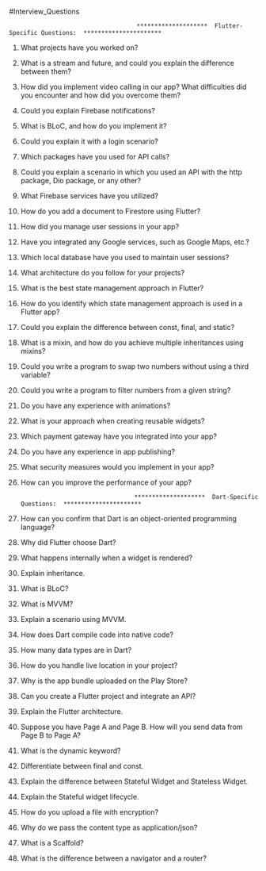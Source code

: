 #Interview_Questions
                                    
                                        ********************  Flutter-Specific Questions:  **********************

1. What projects have you worked on?
2. What is a stream and future, and could you explain the difference between them?
3. How did you implement video calling in our app? What difficulties did you encounter and how did you overcome them?
4. Could you explain Firebase notifications?
5. What is BLoC, and how do you implement it?
6. Could you explain it with a login scenario?
7. Which packages have you used for API calls?
8. Could you explain a scenario in which you used an API with the http package, Dio package, or any other?
9. What Firebase services have you utilized?
10. How do you add a document to Firestore using Flutter?
11. How did you manage user sessions in your app?
12. Have you integrated any Google services, such as Google Maps, etc.?
13. Which local database have you used to maintain user sessions?
14. What architecture do you follow for your projects?
15. What is the best state management approach in Flutter?
16. How do you identify which state management approach is used in a Flutter app?
17. Could you explain the difference between const, final, and static?
18. What is a mixin, and how do you achieve multiple inheritances using mixins?
19. Could you write a program to swap two numbers without using a third variable?
20. Could you write a program to filter numbers from a given string?
21. Do you have any experience with animations?
22. What is your approach when creating reusable widgets?
23. Which payment gateway have you integrated into your app?
24. Do you have any experience in app publishing?
25. What security measures would you implement in your app?
26. How can you improve the performance of your app?

                                        ********************  Dart-Specific Questions:  **********************

27. How can you confirm that Dart is an object-oriented programming language?
28. Why did Flutter choose Dart?
29. What happens internally when a widget is rendered?
30. Explain inheritance.
31. What is BLoC?
32. What is MVVM?
33. Explain a scenario using MVVM.
34. How does Dart compile code into native code?
35. How many data types are in Dart?
36. How do you handle live location in your project?
37. Why is the app bundle uploaded on the Play Store?
38. Can you create a Flutter project and integrate an API?
39. Explain the Flutter architecture.
40. Suppose you have Page A and Page B. How will you send data from Page B to Page A?
41. What is the dynamic keyword?
42. Differentiate between final and const.
43. Explain the difference between Stateful Widget and Stateless Widget.
44. Explain the Stateful widget lifecycle.
45. How do you upload a file with encryption?
46. Why do we pass the content type as application/json?
47. What is a Scaffold?
48. What is the difference between a navigator and a router?
